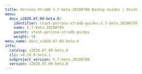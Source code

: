 ```yaml
---
title: Percona XtraDB 5.7-beta.20200709 Backup Guides | Stash
menu:
  docs_v2020.07.09-beta.0:
    identifier: stash-percona-xtradb-guides-5.7-beta.20200709
    name: 5.7-beta.20200709
    parent: stash-percona-xtradb-guides
    weight: 10
menu_name: docs_v2020.07.09-beta.0
info:
  catalog: v2020.07.09-beta.0
  cli: v0.10.0-beta.1
  subproject_version: 5.7-beta.20200709
  version: v2020.07.09-beta.0
---
```


